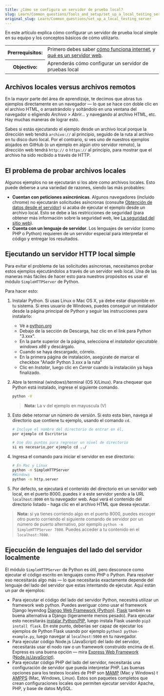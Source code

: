 ```yaml
---
title: ¿Cómo se configura un servidor de prueba local?
slug: Learn/Common_questions/Tools_and_setup/set_up_a_local_testing_server
original_slug: Learn/Common_questions/set_up_a_local_testing_server
---
```


En este artículo explica cómo configurar un servidor de prueba local simple en su equipo y los conceptos básicos de cómo utilizarlo.

<table>
  <tbody>
    <tr>
      <th scope="row">Prerrequisitos:</th>
      <td>
        Primero debes saber
        <a href="/es/docs/Learn/How_the_Internet_works"
          >cómo funciona internet</a
        >, y
        <a href="/es/docs/Learn/What_is_a_Web_server"
          >qué es un servidor web</a
        >.
      </td>
    </tr>
    <tr>
      <th scope="row">Objectivo:</th>
      <td>Aprenderás cómo configurar un servidor de pruebas local</td>
    </tr>
  </tbody>
</table>

## Archivos locales versus archivos remotos

En la mayor parte del área de aprendizaje, te decimos que abras tus ejemplos directamente en un navegador — lo que se hace con doble clic en el archivo HTML, o arrastrándolo y soltándolo en una ventana del navegador o eligiendo _Archivo_ > _Abrir..._ y navegando al archivo HTML, etc. Hay muchas maneras de lograr esto.

Sabes si estás ejecutando el ejemplo desde un archivo local porque la dirección web tendrá `archivo://` al principio, seguido de la ruta al archivo en tu disco duro local. Por el contrario, si ves uno de nuestros ejemplos alojados en GitHub (o un ejemplo en algún otro servidor remoto), la dirección web tendrá `http://` o `https://` al principio, para mostrar que el archivo ha sido recibido a través de HTTP.

## El problema de probar archivos locales

Algunos ejemplos no se ejecutarán si los abre como archivos locales. Esto puede deberse a una variedad de razones, siendo las más probables:

- **Cuentan con peticiones asincrónicas**. Algunos navegadores (incluido chrome) no ejecutarán solicitudes asíncronas (consulte [Obtención de datos desde el servidor](/es/docs/Learn/JavaScript/Client-side_web_APIs/Fetching_data)) si acaba de ejecutar el ejemplo desde un archivo local. Esto se debe a las restricciones de seguridad (para obtener más información sobre la seguridad web, lee [La seguridad del sitio web](/es/docs/Learn/Server-side/First_steps/Website_security)).
- **Cuenta con un lenguaje de servidor**. Los lenguajes de servidor (como PHP o Python) requieren de un servidor especial para interpretar el código y entregar los resultados.

## Ejecutando un servidor HTTP local simple

Para evitar el problema de las solicitudes asíncronas, necesitamos probar estos ejemplos ejecutándolos a través de un servidor web local. Una de las maneras más fáciles de hacer esto para nuestros propósitos es usar el módulo `SimpleHTTPServer` de Python.

Para hacer esto:

1. Instalar Python. Si usas Linux o Mac OS X, ya debe estar disponible en tu sistema. Si eres usuario de Windows, puedes conseguir un instalador desde la página principal de Python y seguir las instrucciones para instalarlo:

   - Vé a [python.org](https://www.python.org/)
   - Debajo de la sección de Descarga, haz clic en el link para Python "3.xxx".
   - En la parte superior de la página, selecciona el _instalador ejecutable windows x86_ y descárgalo.
   - Cuando se haya descargado, córrelo.
   - En la primera página de instalación, asegúrate de marcar el checkbox "Añadir Python 3.xxx a la ruta"
   - Clic en _Instalar_, luego clic en _Cerrar_ cuando la instalación ya haya finalizado.

2. Abre la terminal (windows)/terminal (OS X/Linux). Para chequear que Python está instalado, ingrese el siguiente comando.

   ```bash
   python -V
   ```

   > **Nota:** La v del ejemplo en mayuscula (V)

3. Esto debe retornar un número de versión. Si esto esta bien, navega al directorio que contiene tu ejemplo, usando el comando `cd`.

   ```bash
   # Incluye el nombre del directorio de entrar en él,
   por ejemplo cd Escritorio

   # Use dos puntos para regresar un nivel de directorio
   si es necesario,por ejemplo cd ../
   ```

4. Ingresa el comando para iniciar el servidor en ese directorio:

   ```bash
   # En Mac y Linux
   python -m SimpleHTTPServer
   #Windows
   python -m http.server
   ```

5. Por defecto, se ejecutará el contenido del directorio en un servidor web local, en el puerto 8000. puedes ir a este servidor yendo a la URL `localhost:8000` en tu navegador web. Aquí verá el contenido del directorio listado - haga clic en el archivo HTML que desea ejecutar.

> **Nota:** si ya tienes corriendo algo en el puerto 8000, puedes escoger otro puerto corriendo el siguiente comando de servidor por un número de puerto alternativo, por ejemplo `python -m SimpleHTTPServer 7800`. Puedes acceder a tu contenido en el `localhost:7800`.

## Ejecución de lenguajes del lado del servidor localmente

El módulo `SimpleHTTPServer` de Python es útil, pero desconoce como ejecutar el código escrito en lenguajes como PHP o Python. Para resolver eso necesitarás algo más — lo que necesitarás exactamente depende del lenguaje del lado del servidor que estas intentando de ejecutar. Aquí están un par de ejemplos:

- Para ejecutar el código del lado del servidor Python, necesitrá utilizar un framework web python. Puedes averiguar cómo usar el framework Django leyendog [Django Web Framework (Python)](/es/docs/Learn/Server-side/Django). [Flask](http://flask.pocoo.org/) también es buena alternativa a Django (ligeramente menos pesado). Para ejecutar esto necesitarás [instalar Python/PIP](/es/docs/Learn/Server-side/Django/development_environment#Installing_Python_3), luego instala Flask usando `pip3 install flask`. En este punto, deberías ser capaz de ejecutar los ejemplos de Python Flask usando por ejemplo `python3 python-example.py`, luego navegar al `localhost:5000` en tu navegador.
- Para ejecutar código Node.js (JavaScript) del lado del servidor, necesitarás usar el nodo raw o un framework construido encima de él. Express es una buena opción — mira [Express Web Framework (Node.js/JavaScript)](/es/docs/Learn/Server-side/Express_Nodejs).
- Para ejecutar código PHP del lado del servidor, necesitarás una configuración de servidor que pueda interpretar PHP. Las buenas opciones para los testeos locales de PHP son [MAMP](https://www.mamp.info/en/downloads/) (Mac y Windows) t [AMPPS](http://ampps.com/download) (Mac, Windows, Linux). Estos son paquetes completos que crean configuraciones locales que permiten ejecutar servidor Apache, PHP, y base de datos MySQL.
